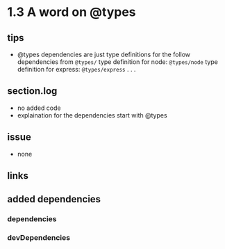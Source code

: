 # 1.3 A word on @types

## tips

- @types dependencies are just type definitions for the follow dependencies from `@types/`
  type definition for node: `@types/node`
  type definition for express: `@types/express`
  .
  .
  .

## section.log

- no added code
- explaination for the dependencies start with @types

## issue

- none

## links

## added dependencies

### dependencies

### devDependencies
